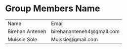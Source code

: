 # Group Members Name
<table>
  <tr>
    <td>Name</td>
    <td>Email</td>
  </tr>
   <tr>
    <td>Birehan Anteneh</td>
    <td>birehananteneh4@gmail.com</td>
  </tr>
  
  <tr>
    <td>Muissie Sole</td>
    <td>Muissie@gmail.com</td>
  </tr>
</table>
